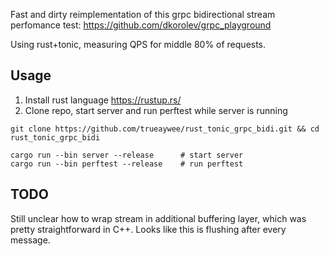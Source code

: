 Fast and dirty reimplementation of this grpc bidirectional stream perfomance test: <https://github.com/dkorolev/grpc_playground>

Using rust+tonic, measuring QPS for middle 80% of requests.

## Usage
1. Install rust language <https://rustup.rs/>
2. Clone repo, start server and run perftest while server is running
```
git clone https://github.com/trueaywee/rust_tonic_grpc_bidi.git && cd rust_tonic_grpc_bidi

cargo run --bin server --release      # start server
cargo run --bin perftest --release    # run perftest
```

## TODO
Still unclear how to wrap stream in additional buffering layer, which was pretty straightforward in C++. Looks like this is flushing after every message.